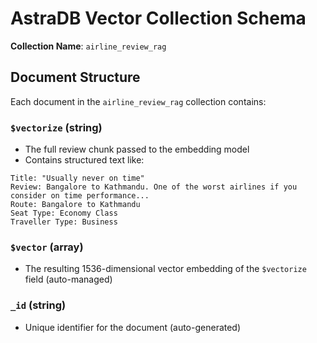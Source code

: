 
# AstraDB Vector Collection Schema

**Collection Name**: `airline_review_rag`

## Document Structure

Each document in the `airline_review_rag` collection contains:

### `$vectorize` (string)
- The full review chunk passed to the embedding model
- Contains structured text like:

```
Title: "Usually never on time"
Review: Bangalore to Kathmandu. One of the worst airlines if you consider on time performance...
Route: Bangalore to Kathmandu
Seat Type: Economy Class
Traveller Type: Business
```

###  `$vector` (array)
- The resulting 1536-dimensional vector embedding of the `$vectorize` field (auto-managed)

### `_id` (string)
- Unique identifier for the document (auto-generated)


